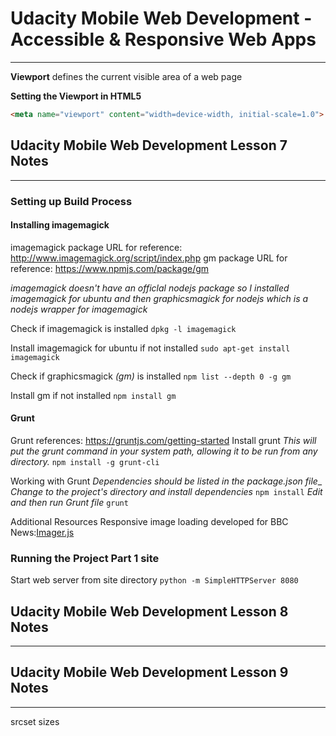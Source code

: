 # Udacity Mobile Web Development - Accessible & Responsive Web Apps #
------------------------------------------------------------------------
__Viewport__ defines the current visible area of a web page

__Setting the Viewport in HTML5__
```html
<meta name="viewport" content="width=device-width, initial-scale=1.0">
```

## Udacity Mobile Web Development Lesson 7 Notes
------------------------------------------------------------------------
### Setting up Build Process

#### Installing imagemagick
imagemagick package URL for reference: http://www.imagemagick.org/script/index.php
gm package URL for reference: https://www.npmjs.com/package/gm

_imagemagick doesn't have an officlal nodejs package so I installed imagemagick for ubuntu and then
graphicsmagick for nodejs which is a nodejs wrapper for imagemagick_ 

Check if imagemagick is installed
`dpkg -l imagemagick`

Install imagemagick for ubuntu if not installed
`sudo apt-get install imagemagick`

Check if graphicsmagick _(gm)_ is installed
`npm list --depth 0 -g gm`

Install gm if not installed
`npm install gm`

#### Grunt
Grunt references: https://gruntjs.com/getting-started 
Install grunt
_This will put the grunt command in your system path, allowing it to be run from any directory._
`npm install -g grunt-cli`

Working with Grunt
_Dependencies should be listed in the package.json file__
_Change to the project's directory and install dependencies_
`npm install`
_Edit and then run Grunt file_
`grunt`
 
Additional Resources
Responsive image loading developed for BBC News:[Imager.js](https://github.com/BBC-News/Imager.js/)

### Running the Project Part 1 site
Start web server from site directory
`python -m SimpleHTTPServer 8080`

## Udacity Mobile Web Development Lesson 8 Notes
------------------------------------------------------------------------

## Udacity Mobile Web Development Lesson 9 Notes
------------------------------------------------------------------------
srcset
sizes


